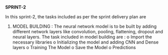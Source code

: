 **SPRINT-2**

In this sprint-2, the tasks included as per the sprint delivery plan are
1. MODEL BUILDING :
      The neural network model is to be built by adding different network layers like convolution, pooling, flattening, dropout and neural layers.
      The task included in model building are :
        o	Import the necessary libraries
        o	Initializing the model and adding CNN and Dense layers
        o	Training The Model
        o	Save the Model
        o	Predictions
